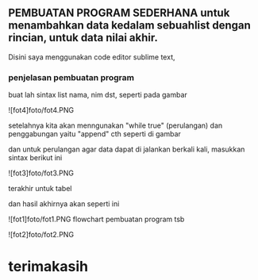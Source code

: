 ## PEMBUATAN PROGRAM SEDERHANA untuk menambahkan data kedalam sebuahlist dengan rincian, untuk data nilai akhir.

Disini saya menggunakan code editor sublime text,

### penjelasan pembuatan program
buat lah sintax list nama, nim dst, seperti pada gambar

![fot4]foto/fot4.PNG

setelahnya kita akan menngunakan "while true" (perulangan)
dan penggabungan yaitu "append"
cth seperti di gambar

dan untuk perulangan agar data dapat di jalankan berkali kali, masukkan sintax berikut ini

![fot3]foto/fot3.PNG

terakhir untuk tabel

dan hasil akhirnya akan seperti ini

![fot1]foto/fot1.PNG
flowchart pembuatan program tsb

![fot2]foto/fot2.PNG

# terimakasih